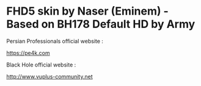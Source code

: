 FHD5 skin by Naser (Eminem) - Based on BH178 Default HD by Army
=========

Persian Professionals official website :

https://pe4k.com

Black Hole official website :

http://www.vuplus-community.net

